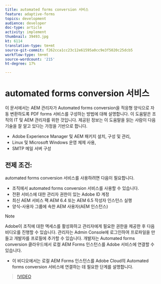 ```yaml
---
title: automated forms conversion 서비스
feature: adaptive-forms
topics: development
audience: developer
doc-type: article
activity: implement
thumbnail: 39493.jpg
kt: 6114
translation-type: tm+mt
source-git-commit: f262cca1cc23c12e61595a0cc9e3f5020c25dcb5
workflow-type: tm+mt
source-wordcount: '215'
ht-degree: 17%

---
```


# automated forms conversion 서비스

이 문서에서는 AEM 관리자가 Automated forms conversion을 적응형 양식으로 자동 변환하도록 PDF forms 서비스를 구성하는 방법에 대해 설명합니다. 이 도움말은 조직의 IT 및 AEM 관리자를 위한 것입니다. 제공된 정보는 이 도움말을 읽는 사람이 다음 기술을 잘 알고 있다는 가정을 기반으로 합니다.

* Adobe Experience Manager 및 AEM 패키지 설치, 구성 및 관리,
* Linux 및 Microsoft Windows 운영 체제 사용,
* SMTP 메일 서버 구성

## 전제 조건:

automated forms conversion 서비스를 사용하려면 다음이 필요합니다.

* 조직에서 automated forms conversion 서비스를 사용할 수 있습니다.
* 전환 서비스에 대한 관리자 권한이 있는 Adobe ID 계정
* 최신 AEM 서비스 팩 AEM 6.4 또는 AEM 6.5 작성자 인스턴스 실행
* 양식-사용자 그룹에 속한 AEM 사용자(AEM 인스턴스)

>[!NOTE]
>Adobe이 조직에 대한 액세스를 활성화하고 관리자에게 필요한 권한을 제공한 후 다음 비디오를 진행할 수 있습니다. 관리자는 Admin Console에 로그인하여 프로파일을 만들고 개발자를 프로필에 추가할 수 있습니다. 개발자는 Automated forms conversion 클라우드에서 로컬 AEM Forms 인스턴스를 Adobe 서비스에 연결할 수 있습니다.

* 이 비디오에서는 로컬 AEM Forms 인스턴스를 Adobe Cloud의 Automated forms conversion 서비스에 연결하는 데 필요한 단계를 설명합니다.

>[!VIDEO](https://video.tv.adobe.com/v/39493/?quality=9&learn=on)

